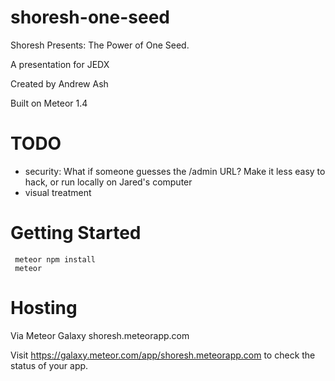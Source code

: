 # shoresh-one-seed
Shoresh Presents: The Power of One Seed. 

A presentation for JEDX

Created by Andrew Ash

Built on Meteor 1.4

# TODO

* security: What if someone guesses the /admin URL? Make it less easy to hack, or run locally on Jared's computer
* visual treatment 

# Getting Started

```
 meteor npm install
 meteor
```

# Hosting

Via Meteor Galaxy
shoresh.meteorapp.com

Visit https://galaxy.meteor.com/app/shoresh.meteorapp.com to check the status
of your app.